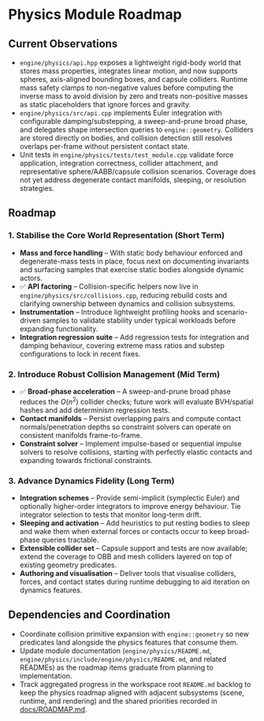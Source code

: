 # Physics Module Roadmap

## Current Observations

- `engine/physics/api.hpp` exposes a lightweight rigid-body world that stores mass properties, integrates linear motion, and now supports spheres, axis-aligned bounding boxes, and capsule colliders. Runtime mass safety clamps to non-negative values before computing the inverse mass to avoid division by zero and treats non-positive masses as static placeholders that ignore forces and gravity.
- `engine/physics/src/api.cpp` implements Euler integration with configurable damping/substepping, a sweep-and-prune broad phase, and delegates shape intersection queries to `engine::geometry`. Colliders are stored directly on bodies, and collision detection still resolves overlaps per-frame without persistent contact state.
- Unit tests in `engine/physics/tests/test_module.cpp` validate force application, integration correctness, collider attachment, and representative sphere/AABB/capsule collision scenarios. Coverage does not yet address degenerate contact manifolds, sleeping, or resolution strategies.

## Roadmap

### 1. Stabilise the Core World Representation (Short Term)

- **Mass and force handling** – With static body behaviour enforced and degenerate-mass tests in place, focus next on documenting invariants and surfacing samples that exercise static bodies alongside dynamic actors.
- ✅ **API factoring** – Collision-specific helpers now live in `engine/physics/src/collisions.cpp`, reducing rebuild costs and clarifying ownership between dynamics and collision subsystems.
- **Instrumentation** – Introduce lightweight profiling hooks and scenario-driven samples to validate stability under typical workloads before expanding functionality.
- **Integration regression suite** – Add regression tests for integration and damping behaviour, covering extreme mass ratios and substep configurations to lock in recent fixes.

### 2. Introduce Robust Collision Management (Mid Term)

- ✅ **Broad-phase acceleration** – A sweep-and-prune broad phase reduces the $O(n^2)$ collider checks; future work will evaluate BVH/spatial hashes and add determinism regression tests.
- **Contact manifolds** – Persist overlapping pairs and compute contact normals/penetration depths so constraint solvers can operate on consistent manifolds frame-to-frame.
- **Constraint solver** – Implement impulse-based or sequential impulse solvers to resolve collisions, starting with perfectly elastic contacts and expanding towards frictional constraints.

### 3. Advance Dynamics Fidelity (Long Term)

- **Integration schemes** – Provide semi-implicit (symplectic Euler) and optionally higher-order integrators to improve energy behaviour. Tie integrator selection to tests that monitor long-term drift.
- **Sleeping and activation** – Add heuristics to put resting bodies to sleep and wake them when external forces or contacts occur to keep broad-phase queries tractable.
- **Extensible collider set** – Capsule support and tests are now available; extend the coverage to OBB and mesh colliders layered on top of existing geometry predicates.
- **Authoring and visualisation** – Deliver tools that visualise colliders, forces, and contact states during runtime debugging to aid iteration on dynamics features.

## Dependencies and Coordination

- Coordinate collision primitive expansion with `engine::geometry` so new predicates land alongside the physics features that consume them.
- Update module documentation (`engine/physics/README.md`, `engine/physics/include/engine/physics/README.md`, and related READMEs) as the roadmap items graduate from planning to implementation.
- Track aggregated progress in the workspace root `README.md` backlog to keep the physics roadmap aligned with adjacent subsystems (scene, runtime, and rendering) and the shared priorities recorded in [docs/ROADMAP.md](../../ROADMAP.md#subsystem-alignment).
